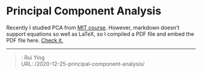 # Principal Component Analysis

Recently I studied PCA from [MIT course](https://www.youtube.com/watch?v=a1ZCeFpeW0o&t=327s).
However, markdown doesn't support equations so well as LaTeX, so I compiled a PDF file and embed the PDF file here. [Check it.](PCA.pdf)


---

> : Rui Ying  
> URL: /2020-12-25-principal-component-analysis/  

